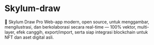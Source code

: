 # Skylum-draw
🎨 Skylum Draw Pro Web-app modern, open source, untuk menggambar, mengilustrasi, dan berkolaborasi secara real-time — 100% vektor, multi-layer, efek canggih, export/import, serta siap integrasi blockchain untuk NFT dan aset digital asli.
